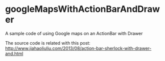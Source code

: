 googleMapsWithActionBarAndDrawer
================================

A sample code of using Google maps on an ActionBar with Drawer

The source code is related with this post:
http://www.jiahaoliuliu.com/2013/08/action-bar-sherlock-with-drawer-and.html
